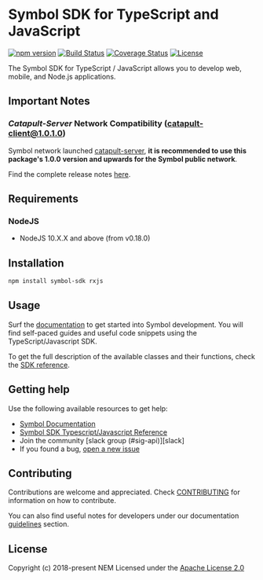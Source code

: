 # Symbol SDK for TypeScript and JavaScript

[![npm version](https://badge.fury.io/js/symbol-sdk.svg)](https://badge.fury.io/js/symbol-sdk)
[![Build Status](https://api.travis-ci.com/symbol/symbol-sdk-typescript-javascript.svg?branch=main)](https://travis-ci.com/symbol/symbol-sdk-typescript-javascript)
[![Coverage Status](https://coveralls.io/repos/github/symbol/symbol-sdk-typescript-javascript/badge.svg)](https://coveralls.io/github/symbol/symbol-sdk-typescript-javascript?branch=travis-ci)
[![License](https://img.shields.io/badge/License-Apache%202.0-blue.svg)](https://opensource.org/licenses/Apache-2.0)

The Symbol SDK for TypeScript / JavaScript allows you to develop web, mobile, and Node.js applications.

## Important Notes

### _Catapult-Server_ Network Compatibility (catapult-client@1.0.1.0)

Symbol network launched [catapult-server](https://github.com/symbol/catapult-client/releases/tag/v1.0.1.0), **it is recommended to use this package's 1.0.0 version and upwards for the Symbol public network**.

Find the complete release notes [here](CHANGELOG.md).

## Requirements

### NodeJS

- NodeJS 10.X.X and above (from v0.18.0)

## Installation

```bash
npm install symbol-sdk rxjs
```

## Usage

Surf the [documentation][docs] to get started into Symbol development.
You will find self-paced guides and useful code snippets using the TypeScript/Javascript SDK.

To get the full description of the available classes and their functions, check the [SDK reference][sdk-ref].

## Getting help

Use the following available resources to get help:

- [Symbol Documentation][docs]
- [Symbol SDK Typescript/Javascript Reference][sdk-ref]
- Join the community [slack group (#sig-api)][slack]
- If you found a bug, [open a new issue][issues]

## Contributing

Contributions are welcome and appreciated.
Check [CONTRIBUTING](CONTRIBUTING.md) for information on how to contribute.

You can also find useful notes for developers under our documentation [guidelines][guidelines] section.

## License

Copyright (c) 2018-present NEM
Licensed under the [Apache License 2.0](LICENSE)

[self]: https://github.com/symbol/symbol-sdk-typescript-javascript
[docs]: https://docs.symbolplatform.com/getting-started/setup-workstation.html
[issues]: https://github.com/symbol/symbol-sdk-typescript-javascript/issues
[sdk-ref]: https://docs.symbolplatform.com/references/typescript-sdk.html
[guidelines]: https://docs.symbolplatform.com/contribute/contributing.html#sdk
[discord]: https://discord.com/invite/xymcity
